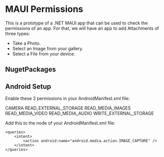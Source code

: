 # MAUI Permissions

This is a prototype of a .NET MAUI app that can be used to check the permissions of an app.
For that, we will have an app to add Attachments of three types:

- Take a Photo.
- Select an Image from your gallery.
- Select a File from your device.

## NugetPackages



## Android Setup
Enable these 3 permissions in your AndroidManifest.xml file:

CAMERA
READ_EXTERNAL_STORAGE
READ_MEDIA_IMAGES
READ_MEDIA_VIDEO
READ_MEDIA_AUDIO
WRITE_EXTERNAL_STORAGE

Add this to the <manifest> node of your AndroidManifest.xml file:
```
<queries>
    <intent>
        <action android:name="android.media.action.IMAGE_CAPTURE" />
    </intent>
</queries>
```